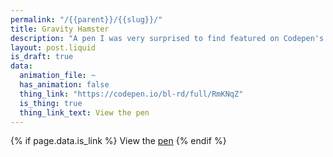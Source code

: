 ```yaml
---
permalink: "/{{parent}}/{{slug}}/"
title: Gravity Hamster
description: "A pen I was very surprised to find featured on Codepen's \"picked pens\" list one day."
layout: post.liquid
is_draft: true
data:
  animation_file: ~
  has_animation: false
  thing_link: "https://codepen.io/bl-rd/full/RmKNqZ"
  is_thing: true
  thing_link_text: View the pen
---
```


{% if page.data.is_link %}
View the [pen]({{page.data.link_url}})
{% endif %}
